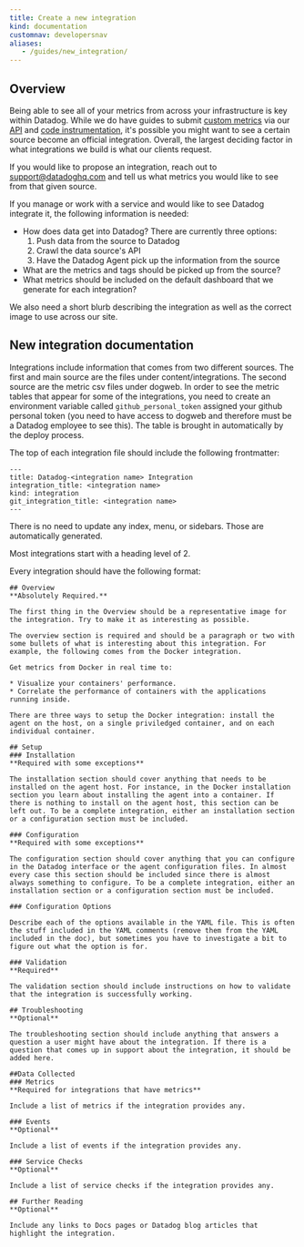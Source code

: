 ```yaml
---
title: Create a new integration
kind: documentation
customnav: developersnav
aliases:
   - /guides/new_integration/
---
```


## Overview

Being able to see all of your metrics from across your infrastructure is key within Datadog. While we do have guides to submit [custom metrics][1] via our [API][2] and [code instrumentation][3], it's possible you might want to see a certain source become an official integration. Overall, the largest deciding factor in what integrations we build is what our clients request.

If you would like to propose an integration, reach out to support@datadoghq.com and tell us what metrics you would like to see from that given source.

If you manage or work with a service and would like to see Datadog integrate it, the following information is needed:

  * How does data get into Datadog? There are currently three options:
    1. Push data from the source to Datadog
    2. Crawl the data source's API
    3. Have the Datadog Agent pick up the information from the source
  * What are the metrics and tags should be picked up from the source?
  * What metrics should be included on the default dashboard that we generate for each integration?

We also need a short blurb describing the integration as well as the correct image to use across our site.

   [1]: /developers/metrics/
   [2]: /api/
   [3]: /developers/libraries/

## New integration documentation

Integrations include information that comes from two different sources. The first and main source are the files under content/integrations. The second source are the metric csv files under dogweb. In order to see the metric tables that appear for some of the integrations, you need to create an environment variable called `github_personal_token` assigned your github personal token (you need to have access to dogweb and therefore must be a Datadog employee to see this). The table is brought in automatically by the deploy process.

The top of each integration file should include the following frontmatter:

    ---
    title: Datadog-<integration name> Integration
    integration_title: <integration name>
    kind: integration
    git_integration_title: <integration name>
    ---

There is no need to update any index, menu, or sidebars. Those are automatically generated.

Most integrations start with a heading level of 2.

Every integration should have the following format:

```
## Overview
**Absolutely Required.**

The first thing in the Overview should be a representative image for the integration. Try to make it as interesting as possible.

The overview section is required and should be a paragraph or two with some bullets of what is interesting about this integration. For example, the following comes from the Docker integration.

Get metrics from Docker in real time to:

* Visualize your containers' performance.
* Correlate the performance of containers with the applications running inside.

There are three ways to setup the Docker integration: install the agent on the host, on a single priviledged container, and on each individual container.

## Setup
### Installation
**Required with some exceptions**

The installation section should cover anything that needs to be installed on the agent host. For instance, in the Docker installation section you learn about installing the agent into a container. If there is nothing to install on the agent host, this section can be left out. To be a complete integration, either an installation section or a configuration section must be included.

### Configuration
**Required with some exceptions**

The configuration section should cover anything that you can configure in the Datadog interface or the agent configuration files. In almost every case this section should be included since there is almost always something to configure. To be a complete integration, either an installation section or a configuration section must be included.

### Configuration Options

Describe each of the options available in the YAML file. This is often the stuff included in the YAML comments (remove them from the YAML included in the doc), but sometimes you have to investigate a bit to figure out what the option is for.

### Validation
**Required**

The validation section should include instructions on how to validate that the integration is successfully working.

## Troubleshooting
**Optional**

The troubleshooting section should include anything that answers a question a user might have about the integration. If there is a question that comes up in support about the integration, it should be added here.

##Data Collected
### Metrics
**Required for integrations that have metrics**

Include a list of metrics if the integration provides any.

### Events
**Optional**

Include a list of events if the integration provides any.

### Service Checks
**Optional**

Include a list of service checks if the integration provides any.

## Further Reading
**Optional**

Include any links to Docs pages or Datadog blog articles that highlight the integration.
```
